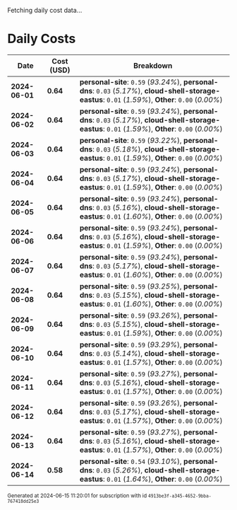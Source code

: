 Fetching daily cost data...
# Daily Costs

| Date | Cost (USD) | Breakdown |
|------|----------------|-----------|
| **2024-06-01** | **0.64** | **personal-site**: `0.59` (_93.24%_), **personal-dns**: `0.03` (_5.17%_), **cloud-shell-storage-eastus**: `0.01` (_1.59%_), **Other**: `0.00` (_0.00%_) |
| **2024-06-02** | **0.64** | **personal-site**: `0.59` (_93.24%_), **personal-dns**: `0.03` (_5.17%_), **cloud-shell-storage-eastus**: `0.01` (_1.59%_), **Other**: `0.00` (_0.00%_) |
| **2024-06-03** | **0.64** | **personal-site**: `0.59` (_93.22%_), **personal-dns**: `0.03` (_5.18%_), **cloud-shell-storage-eastus**: `0.01` (_1.59%_), **Other**: `0.00` (_0.00%_) |
| **2024-06-04** | **0.64** | **personal-site**: `0.59` (_93.24%_), **personal-dns**: `0.03` (_5.17%_), **cloud-shell-storage-eastus**: `0.01` (_1.59%_), **Other**: `0.00` (_0.00%_) |
| **2024-06-05** | **0.64** | **personal-site**: `0.59` (_93.24%_), **personal-dns**: `0.03` (_5.16%_), **cloud-shell-storage-eastus**: `0.01` (_1.60%_), **Other**: `0.00` (_0.00%_) |
| **2024-06-06** | **0.64** | **personal-site**: `0.59` (_93.24%_), **personal-dns**: `0.03` (_5.16%_), **cloud-shell-storage-eastus**: `0.01` (_1.59%_), **Other**: `0.00` (_0.00%_) |
| **2024-06-07** | **0.64** | **personal-site**: `0.59` (_93.24%_), **personal-dns**: `0.03` (_5.17%_), **cloud-shell-storage-eastus**: `0.01` (_1.60%_), **Other**: `0.00` (_0.00%_) |
| **2024-06-08** | **0.64** | **personal-site**: `0.59` (_93.25%_), **personal-dns**: `0.03` (_5.15%_), **cloud-shell-storage-eastus**: `0.01` (_1.60%_), **Other**: `0.00` (_0.00%_) |
| **2024-06-09** | **0.64** | **personal-site**: `0.59` (_93.26%_), **personal-dns**: `0.03` (_5.15%_), **cloud-shell-storage-eastus**: `0.01` (_1.59%_), **Other**: `0.00` (_0.00%_) |
| **2024-06-10** | **0.64** | **personal-site**: `0.59` (_93.29%_), **personal-dns**: `0.03` (_5.14%_), **cloud-shell-storage-eastus**: `0.01` (_1.57%_), **Other**: `0.00` (_0.00%_) |
| **2024-06-11** | **0.64** | **personal-site**: `0.59` (_93.27%_), **personal-dns**: `0.03` (_5.16%_), **cloud-shell-storage-eastus**: `0.01` (_1.57%_), **Other**: `0.00` (_0.00%_) |
| **2024-06-12** | **0.64** | **personal-site**: `0.59` (_93.26%_), **personal-dns**: `0.03` (_5.17%_), **cloud-shell-storage-eastus**: `0.01` (_1.57%_), **Other**: `0.00` (_0.00%_) |
| **2024-06-13** | **0.64** | **personal-site**: `0.59` (_93.27%_), **personal-dns**: `0.03` (_5.16%_), **cloud-shell-storage-eastus**: `0.01` (_1.57%_), **Other**: `0.00` (_0.00%_) |
| **2024-06-14** | **0.58** | **personal-site**: `0.54` (_93.10%_), **personal-dns**: `0.03` (_5.26%_), **cloud-shell-storage-eastus**: `0.01` (_1.64%_), **Other**: `0.00` (_0.00%_) |


<sup>Generated at 2024-06-15 11:20:01 for subscription with id `4913be3f-a345-4652-9bba-767418dd25e3`</sup>
